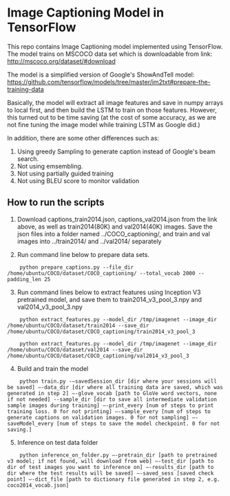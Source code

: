 # Image Captioning Model in TensorFlow

This repo contains Image Captioning model implemented using TensorFlow. The model trains on MSCOCO data set which is downloadable from link: 
http://mscoco.org/dataset/#download

The model is a simplified version of Google's ShowAndTell model: https://github.com/tensorflow/models/tree/master/im2txt#prepare-the-training-data

Basically, the model will extract all image features and save in numpy arrays to local first, and then build the LSTM to train on those features. However, this turned out to be time saving (at the cost of some accuracy, as we are not fine tuning the image model while training LSTM as Google did.)

In addition, there are some other differences such as: 
1. Using greedy Sampling to generate caption instead of Google's beam search. 
2. Not using emsembling. 
3. Not using partially guided training 
4. Not using BLEU score to monitor validation 

## How to run the scripts

1. Download captions_train2014.json, captions_val2014.json from the link above, as well as train2014(80K) and val2014(40K) images. Save the json files into a folder named ../COCO_captioning/, and train and val images into ../train2014/ and ../val2014/ separately

2. Run command line below to prepare data sets. 
```shell
    python prepare_captions.py --file_dir /home/ubuntu/COCO/dataset/COCO_captioning/ --total_vocab 2000 --padding_len 25
```
3. Run command lines below to extract features using Inception V3 pretrained model, and save them to train2014_v3_pool_3.npy and val2014_v3_pool_3.npy
```shell
    python extract_features.py --model_dir /tmp/imagenet --image_dir /home/ubuntu/COCO/dataset/train2014 --save_dir     /home/ubuntu/COCO/dataset/COCO_captioning/train2014_v3_pool_3 

    python extract_features.py --model_dir /tmp/imagenet --image_dir /home/ubuntu/COCO/dataset/val2014 --save_dir /home/ubuntu/COCO/dataset/COCO_captioning/val2014_v3_pool_3 
```
4. Build and train the model 
```shell
    python train.py -–savedSession_dir [dir where your sessions will be saved] –-data_dir [dir where all training data are saved, which was generated in step 2] –-glove_vocab [path to GloVe word vectors, none if not needed] --sample_dir [dir to save all intermediate validation sample images during training] –-print_every [num of steps to print training loss. 0 for not printing] –-sample_every [num of steps to generate captions on validation images. 0 for not sampling] –-saveModel_every [num of steps to save the model checkpoint. 0 for not saving.]
```
5. Inference on test data folder
```shell
    python inference_on_folder.py –-pretrain_dir [path to pretrained v3 model; if not found, will download from web] –-test_dir [path to dir of test images you want to inference on] –-results_dir [path to dir where the test results will be saved] –-saved_sess [saved check point] –-dict_file [path to dictionary file generated in step 2, e.g. coco2014_vocab.json]
```
